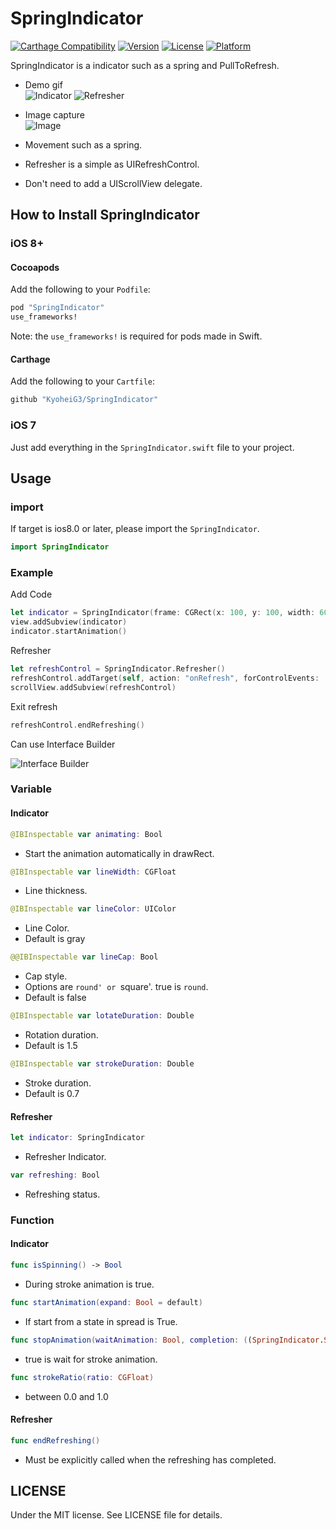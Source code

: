 # SpringIndicator

[![Carthage Compatibility](https://img.shields.io/badge/carthage-✓-f2a77e.svg?style=flat)](https://github.com/Carthage/Carthage/)
[![Version](https://img.shields.io/cocoapods/v/SpringIndicator.svg?style=flat)](http://cocoadocs.org/docsets/SpringIndicator)
[![License](https://img.shields.io/cocoapods/l/SpringIndicator.svg?style=flat)](http://cocoadocs.org/docsets/SpringIndicator)
[![Platform](https://img.shields.io/cocoapods/p/SpringIndicator.svg?style=flat)](http://cocoadocs.org/docsets/SpringIndicator)

SpringIndicator is a indicator such as a spring and PullToRefresh.

* Demo gif  
![Indicator](https://github.com/KyoheiG3/assets/blob/master/SpringIndicator/indicator.gif)
![Refresher](https://github.com/KyoheiG3/assets/blob/master/SpringIndicator/refresher.gif)

* Image capture  
![Image](https://github.com/KyoheiG3/assets/blob/master/SpringIndicator/refresher.png)

* Movement such as a spring.
* Refresher is a simple as UIRefreshControl.
* Don't need to add a UIScrollView delegate.


## How to Install SpringIndicator

### iOS 8+

#### Cocoapods

Add the following to your `Podfile`:

```Ruby
pod "SpringIndicator"
use_frameworks!
```
Note: the `use_frameworks!` is required for pods made in Swift.

#### Carthage

Add the following to your `Cartfile`:

```Ruby
github "KyoheiG3/SpringIndicator"
```

### iOS 7

Just add everything in the `SpringIndicator.swift` file to your project.

## Usage

### import

If target is ios8.0 or later, please import the `SpringIndicator`.

```Swift
import SpringIndicator
```

### Example

Add Code

```swift
let indicator = SpringIndicator(frame: CGRect(x: 100, y: 100, width: 60, height: 60))
view.addSubview(indicator)
indicator.startAnimation()
```

Refresher

```swift
let refreshControl = SpringIndicator.Refresher()
refreshControl.addTarget(self, action: "onRefresh", forControlEvents: .ValueChanged)
scrollView.addSubview(refreshControl)
```

Exit refresh

```swift
refreshControl.endRefreshing()
```

Can use Interface Builder

![Interface Builder](https://github.com/KyoheiG3/assets/blob/master/SpringIndicator/interface_builder.png)


### Variable

#### Indicator

```swift
@IBInspectable var animating: Bool
```
* Start the animation automatically in drawRect.

```swift
@IBInspectable var lineWidth: CGFloat
```
* Line thickness.

```swift
@IBInspectable var lineColor: UIColor
```
* Line Color.
* Default is gray

```swift
@@IBInspectable var lineCap: Bool
```
* Cap style.
* Options are `round' or `square'. true is `round`.
* Default is false

```swift
@IBInspectable var lotateDuration: Double
```
* Rotation duration.
* Default is 1.5

```swift
@IBInspectable var strokeDuration: Double
```
* Stroke duration.
* Default is 0.7

#### Refresher

```swift
let indicator: SpringIndicator
```
* Refresher Indicator.

```swift
var refreshing: Bool
```
* Refreshing status.


### Function

#### Indicator

```swift
func isSpinning() -> Bool
```
* During stroke animation is true.

```swift
func startAnimation(expand: Bool = default)
```
* If start from a state in spread is True.

```swift
func stopAnimation(waitAnimation: Bool, completion: ((SpringIndicator.SpringIndicator) -> Void)? = default)
```
* true is wait for stroke animation.

```swift
func strokeRatio(ratio: CGFloat)
```
* between 0.0 and 1.0

#### Refresher

```swift
func endRefreshing()
```
* Must be explicitly called when the refreshing has completed.

## LICENSE

Under the MIT license. See LICENSE file for details.
